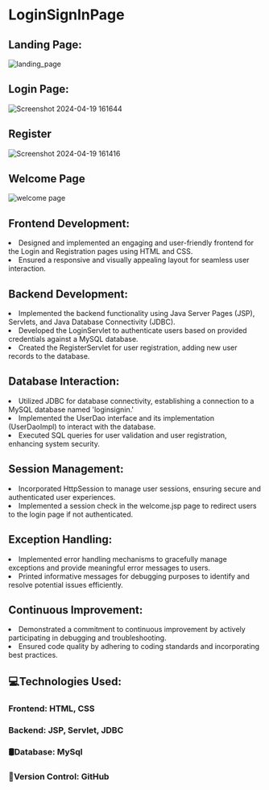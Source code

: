 # LoginSignInPage

## Landing Page:
![landing_page](https://github.com/skrShailesh/LoginSignInPage/assets/114929285/0113114e-2486-4e55-b783-167ae96aa0b7)



## Login Page:
![Screenshot 2024-04-19 161644](https://github.com/skrShailesh/LoginSignInPage/assets/114929285/e5ec5f28-5e33-4b2b-aa1a-8aaa1f48242f)


## Register
![Screenshot 2024-04-19 161416](https://github.com/skrShailesh/LoginSignInPage/assets/114929285/abb9c9eb-8ed1-4a73-9296-02b4931317f6)

## Welcome Page
![welcome page](https://github.com/skrShailesh/LoginSignInPage/assets/114929285/c87f24d8-4ac6-4cab-b64a-284f5da9d4a9)


 
## Frontend Development:
<li>Designed and implemented an engaging and user-friendly frontend for the Login and Registration pages using    HTML and CSS.
<br><li>Ensured a responsive and visually appealing layout for seamless user interaction.

## Backend Development:
<li>Implemented the backend functionality using Java Server Pages (JSP), Servlets, and Java Database Connectivity    (JDBC).
<br><li>Developed the LoginServlet to authenticate users based on provided credentials against a MySQL database.
<br><li>Created the RegisterServlet for user registration, adding new user records to the database.

## Database Interaction:
<li>Utilized JDBC for database connectivity, establishing a connection to a MySQL database named 'loginsignin.'
<br><li>Implemented the UserDao interface and its implementation (UserDaoImpl) to interact with the database.
<br><li>Executed SQL queries for user validation and user registration, enhancing system security.

## Session Management:
<li>Incorporated HttpSession to manage user sessions, ensuring secure and authenticated user experiences.
<br><li>Implemented a session check in the welcome.jsp page to redirect users to the login page if not authenticated.

## Exception Handling:
<li>Implemented error handling mechanisms to gracefully manage exceptions and provide meaningful error    messages to users.
<br><li>Printed informative messages for debugging purposes to identify and resolve potential issues efficiently.

## Continuous Improvement:
<li>Demonstrated a commitment to continuous improvement by actively participating in debugging and    troubleshooting.
<br><li>Ensured code quality by adhering to coding standards and incorporating best practices.

## 💻Technologies Used:
### Frontend: HTML, CSS
### Backend: JSP, Servlet, JDBC
### 🛢️Database: MySql
### 🔗Version Control: GitHub
